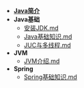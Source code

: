 - [**Java简介**](/Java/README.md)
- **Java基础**
    - [安装JDK.md](/Java/Java基础/安装JDK.md)
    - [Java基础知识.md](/Java/Java基础/Java基础知识.md)
    - [JUC与多线程.md](/Java/Java基础/JUC与多线程.md)
- **JVM**
    - [JVM介绍.md](/Java/JVM/JVM介绍.md)
- **Spring**
    - [Spring基础知识.md](/Java/Spring/Spring基础知识.md)
